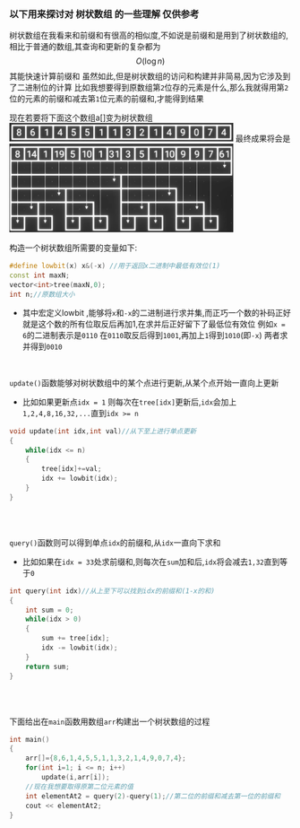 ### 以下用来探讨对 树状数组 的一些理解 仅供参考

树状数组在我看来和前缀和有很高的相似度,不如说是前缀和是用到了树状数组的,
相比于普通的数组,其查询和更新的复杂都为 
$$O(\log n)$$
其能快速计算前缀和
虽然如此,但是树状数组的访问和构建并非简易,因为它涉及到了二进制位的计算
比如我想要得到原数组第```2```位存的元素是什么,那么我就得用第```2```位的元素的前缀和减去第```1```位元素的前缀和,才能得到结果

现在若要将下面这个数组a[]变为树状数组
<img src="pics/树状数组1.png" width="400">
最终成果将会是
<img src="pics/树状数组2.png" width="400">

构造一个树状数组所需要的变量如下:

```cpp
#define lowbit(x) x&(-x) //用于返回x二进制中最低有效位(1)
const int maxN;
vector<int>tree(maxN,0);
int n;//原数组大小
```
- 其中宏定义lowbit ,能够将```x```和```-x```的二进制进行求并集,而正巧一个数的补码正好就是这个数的所有位取反后再加1,在求并后正好留下了最低位有效位
例如```x = 6```的二进制表示是```0110```
在```0110```取反后得到```1001```,再加上```1```得到```1010```(即```-x```)
两者求并得到```0010```
<br>

```update()```函数能够对树状数组中的某个点进行更新,从某个点开始一直向上更新
 - 比如如果更新点```idx = 1``` 则每次在```tree[idx]```更新后,```idx```会加上```1,2,4,8,16,32,...```直到```idx >= n```
  
```cpp
void update(int idx,int val)//从下至上进行单点更新
{
    while(idx <= n)
    {
        tree[idx]+=val;
        idx += lowbit(idx);
    }
}
```
<br>
<br>

```query()```函数则可以得到单点```idx```的前缀和,从```idx```一直向下求和
- 比如如果在```idx = 33```处求前缀和,则每次在```sum```加和后,```idx```将会减去```1,32```直到等于```0```
```cpp
int query(int idx)//从上至下可以找到idx的前缀和(1-x的和)
{
    int sum = 0;
    while(idx > 0)
    {
        sum += tree[idx];
        idx -= lowbit(idx);
    }
    return sum;
}
```

<br>
<br>

下面给出在```main```函数用数组```arr```构建出一个树状数组的过程
```cpp
int main()
{
    arr[]={8,6,1,4,5,5,1,1,3,2,1,4,9,0,7,4};
    for(int i=1; i <= n; i++)
        update(i,arr[i]);
    //现在我想要取得原第二位元素的值
    int elementAt2 = query(2)-query(1);//第二位的前缀和减去第一位的前缀和
    cout << elementAt2;   
}
```